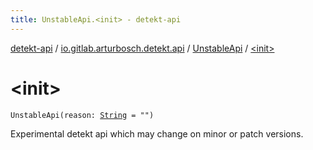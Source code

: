 ```yaml
---
title: UnstableApi.<init> - detekt-api
---
```


[detekt-api](../../index.html) / [io.gitlab.arturbosch.detekt.api](../index.html) / [UnstableApi](index.html) / [&lt;init&gt;](./-init-.html)

# &lt;init&gt;

`UnstableApi(reason: `[`String`](https://kotlinlang.org/api/latest/jvm/stdlib/kotlin/-string/index.html)` = "")`

Experimental detekt api which may change on minor or patch versions.

